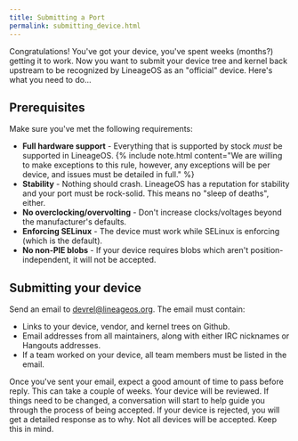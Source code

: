 ```yaml
---
title: Submitting a Port
permalink: submitting_device.html
---
```

Congratulations! You've got your device, you've spent weeks (months?) getting it to work.
Now you want to submit your device tree and kernel back upstream to be recognized by LineageOS
as an "official" device. Here's what you need to do...

## Prerequisites

Make sure you've met the following requirements:

* **Full hardware support** - Everything that is supported by stock _must_ be supported in LineageOS.
    {% include note.html content="We are willing to make exceptions to this rule, however, any exceptions will be per device, and issues must be detailed in full." %}
* **Stability** - Nothing should crash. LineageOS has a reputation for stability and your port must be rock-solid. This means no "sleep of deaths", either.
* **No overclocking/overvolting** - Don't increase clocks/voltages beyond the manufacturer's defaults.
* **Enforcing SELinux** - The device must work while SELinux is enforcing (which is the default).
* **No non-PIE blobs** - If your device requires blobs which aren't position-independent, it will not be accepted.


## Submitting your device

Send an email to devrel@lineageos.org. The email must contain:

* Links to your device, vendor, and kernel trees on Github.
* Email addresses from all maintainers, along with either IRC nicknames or Hangouts addresses.
* If a team worked on your device, all team members must be listed in the email.

Once you've sent your email, expect a good amount of time to pass before reply. This can take a couple of weeks.
Your device will be reviewed. If things need to be changed, a conversation will start to help guide you through the
process of being accepted. If your device is rejected, you will get a detailed response as to why.
Not all devices will be accepted. Keep this in mind.
